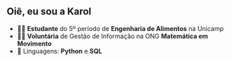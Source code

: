 ## Oiê, eu sou a Karol

* 👩‍🎓 **Estudante** do 5º período de **Engenharia de Alimentos** na Unicamp
* 👩‍💻 **Voluntária** de Gestão de Informação na ONG **Matemática em Movimento**
* 🐍 Linguagens: **Python** e **SQL**
#
